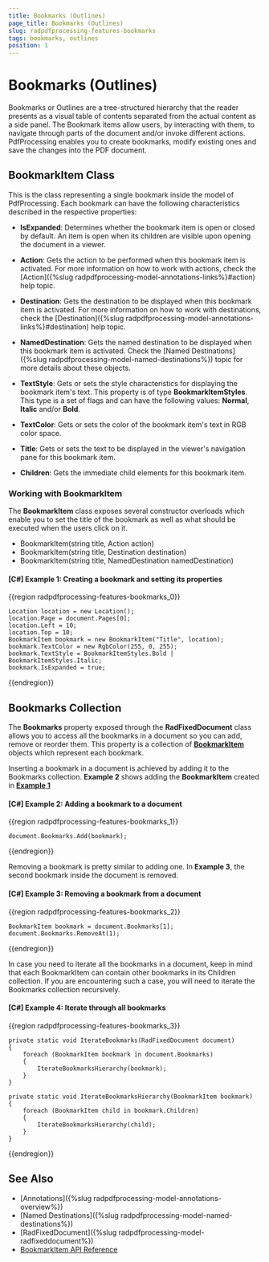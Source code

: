 ```yaml
---
title: Bookmarks (Outlines)
page_title: Bookmarks (Outlines)
slug: radpdfprocessing-features-bookmarks
tags: bookmarks, outlines
position: 1
---
```


# Bookmarks (Outlines) 

Bookmarks or Outlines are a tree-structured hierarchy that the reader presents as a visual table of contents separated from the actual content as a side panel. The Bookmark items allow users, by interacting with them, to navigate through parts of the document and/or invoke different actions. PdfProcessing enables you to create bookmarks, modify existing ones and save the changes into the PDF document.

## BookmarkItem Class

This is the class representing a single bookmark inside the model of PdfProcessing. Each bookmark can have the following characteristics described in the respective properties:

* **IsExpanded**: Determines whether the bookmark item is open or closed by default. An item is open when its children are visible upon opening the document in a viewer.

* **Action**: Gets the action to be performed when this bookmark item is activated. For more information on how to work with actions, check the [Action]({%slug radpdfprocessing-model-annotations-links%}#action) help topic.

* **Destination**: Gets the destination to be displayed when this bookmark item is activated. For more information on how to work with destinations, check the [Destination]({%slug radpdfprocessing-model-annotations-links%}#destination) help topic.

* **NamedDestination**: Gets the named destination to be displayed when this bookmark item is activated. Check the [Named Destinations]({%slug radpdfprocessing-model-named-destinations%}) topic for more details about these objects.

* **TextStyle**: Gets or sets the style characteristics for displaying the bookmark item's text. This property is of type **BookmarkItemStyles**. This type is a set of flags and can have the following values: **Normal**, **Italic** and/or **Bold**.

* **TextColor**: Gets or sets the color of the bookmark item's text in RGB color space.

* **Title**: Gets or sets the text to be displayed in the viewer's navigation pane for this bookmark item.

* **Children**: Gets the immediate child elements for this bookmark item.


### Working with BookmarkItem

The **BookmarkItem** class exposes several constructor overloads which enable you to set the title of the bookmark as well as what should be executed when the users click on it.

*  BookmarkItem(string title, Action action)
*  BookmarkItem(string title, Destination destination) 
*  BookmarkItem(string title, NamedDestination namedDestination)

<a name="example1"><a/>
#### **[C#] Example 1: Creating a bookmark and setting its properties**
{{region radpdfprocessing-features-bookmarks_0}}

    Location location = new Location();
    location.Page = document.Pages[0];
    location.Left = 10;
    location.Top = 10;
    BookmarkItem bookmark = new BookmarkItem("Title", location);
    bookmark.TextColor = new RgbColor(255, 0, 255);
    bookmark.TextStyle = BookmarkItemStyles.Bold | BookmarkItemStyles.Italic;
    bookmark.IsExpanded = true;
{{endregion}}


## Bookmarks Collection

The **Bookmarks** property exposed through the **RadFixedDocument** class allows you to access all the bookmarks in a document so you can add, remove or reorder them. This property is a collection of [**BookmarkItem**](#bookmarkitem-class) objects which represent each bookmark.

Inserting a bookmark in a document is achieved by adding it to the Bookmarks collection. **Example 2** shows adding the **BookmarkItem** created in [**Example 1**](#example-1)

#### **[C#] Example 2: Adding a bookmark to a document**
{{region radpdfprocessing-features-bookmarks_1}}
    
    document.Bookmarks.Add(bookmark);
{{endregion}}

Removing a bookmark is pretty similar to adding one. In **Example 3**, the second bookmark inside the document is removed.

#### **[C#] Example 3: Removing a bookmark from a document**
{{region radpdfprocessing-features-bookmarks_2}}
    
    BookmarkItem bookmark = document.Bookmarks[1];
    document.Bookmarks.RemoveAt(1);
{{endregion}}
 
In case you need to iterate all the bookmarks in a document, keep in mind that each BookmarkItem can contain other bookmarks in its Children collection. If you are encountering such a case, you will need to iterate the Bookmarks collection recursively.
 
#### **[C#] Example 4: Iterate through all bookmarks**
{{region radpdfprocessing-features-bookmarks_3}}
    
    private static void IterateBookmarks(RadFixedDocument document)
    {
        foreach (BookmarkItem bookmark in document.Bookmarks)
        {
            IterateBookmarksHierarchy(bookmark);
        }
    }

    private static void IterateBookmarksHierarchy(BookmarkItem bookmark)
    {
        foreach (BookmarkItem child in bookmark.Children)
        {
            IterateBookmarksHierarchy(child);
        }
    }
{{endregion}}


## See Also

* [Annotations]({%slug radpdfprocessing-model-annotations-overview%})
* [Named Destinations]({%slug radpdfprocessing-model-named-destinations%})
* [RadFixedDocument]({%slug radpdfprocessing-model-radfixeddocument%})
* [BookmarkItem API Reference](https://docs.telerik.com/devtools/document-processing/api/Telerik.Windows.Documents.Fixed.Model.Navigation.BookmarkItem.html)
